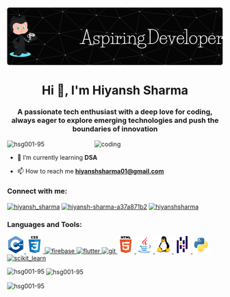 ![logo](https://github.com/hsg001-95/hsg001-95/blob/main/github-header-image.png)



<h1 align="center">Hi 👋, I'm Hiyansh Sharma</h1>
<h3 align="center">A passionate tech enthusiast with a deep love for coding, always eager to explore emerging technologies and push the boundaries of innovation</h3>
<img align="right" alt="coding" width=300 boder-radius=10 src="https://media1.tenor.com/m/IieZUsqoYCwAAAAd/developer.gif">
<p align="left"> <img src="https://komarev.com/ghpvc/?username=hsg001-95&label=Profile%20views&color=0e75b6&style=flat" alt="hsg001-95" /> </p>

- 🌱 I’m currently learning **DSA**

- 📫 How to reach me **hiyanshsharma01@gmail.com**

<h3 align="left">Connect with me:</h3>
<p align="left">
<a href="https://twitter.com/hiyansh_sharma" target="blank"><img align="center" src="https://raw.githubusercontent.com/rahuldkjain/github-profile-readme-generator/master/src/images/icons/Social/twitter.svg" alt="hiyansh_sharma" height="30" width="40" /></a>
<a href="https://linkedin.com/in/hiyansh-sharma-a37a871b2" target="blank"><img align="center" src="https://raw.githubusercontent.com/rahuldkjain/github-profile-readme-generator/master/src/images/icons/Social/linked-in-alt.svg" alt="hiyansh-sharma-a37a871b2" height="30" width="40" /></a>
<a href="https://kaggle.com/hiyanshsharma" target="blank"><img align="center" src="https://raw.githubusercontent.com/rahuldkjain/github-profile-readme-generator/master/src/images/icons/Social/kaggle.svg" alt="hiyanshsharma" height="30" width="40" /></a>
</p>

<h3 align="left">Languages and Tools:</h3>
<p align="left"> <a href="https://www.w3schools.com/cpp/" target="_blank" rel="noreferrer"> <img src="https://raw.githubusercontent.com/devicons/devicon/master/icons/cplusplus/cplusplus-original.svg" alt="cplusplus" width="40" height="40"/> </a> <a href="https://www.w3schools.com/css/" target="_blank" rel="noreferrer"> <img src="https://raw.githubusercontent.com/devicons/devicon/master/icons/css3/css3-original-wordmark.svg" alt="css3" width="40" height="40"/> </a> <a href="https://firebase.google.com/" target="_blank" rel="noreferrer"> <img src="https://www.vectorlogo.zone/logos/firebase/firebase-icon.svg" alt="firebase" width="40" height="40"/> </a> <a href="https://flutter.dev" target="_blank" rel="noreferrer"> <img src="https://www.vectorlogo.zone/logos/flutterio/flutterio-icon.svg" alt="flutter" width="40" height="40"/> </a> <a href="https://git-scm.com/" target="_blank" rel="noreferrer"> <img src="https://www.vectorlogo.zone/logos/git-scm/git-scm-icon.svg" alt="git" width="40" height="40"/> </a> <a href="https://www.w3.org/html/" target="_blank" rel="noreferrer"> <img src="https://raw.githubusercontent.com/devicons/devicon/master/icons/html5/html5-original-wordmark.svg" alt="html5" width="40" height="40"/> </a> <a href="https://www.java.com" target="_blank" rel="noreferrer"> <img src="https://raw.githubusercontent.com/devicons/devicon/master/icons/java/java-original.svg" alt="java" width="40" height="40"/> </a> <a href="https://www.linux.org/" target="_blank" rel="noreferrer"> <img src="https://raw.githubusercontent.com/devicons/devicon/master/icons/linux/linux-original.svg" alt="linux" width="40" height="40"/> </a> <a href="https://pandas.pydata.org/" target="_blank" rel="noreferrer"> <img src="https://raw.githubusercontent.com/devicons/devicon/2ae2a900d2f041da66e950e4d48052658d850630/icons/pandas/pandas-original.svg" alt="pandas" width="40" height="40"/> </a> <a href="https://www.python.org" target="_blank" rel="noreferrer"> <img src="https://raw.githubusercontent.com/devicons/devicon/master/icons/python/python-original.svg" alt="python" width="40" height="40"/> </a> <a href="https://scikit-learn.org/" target="_blank" rel="noreferrer"> <img src="https://upload.wikimedia.org/wikipedia/commons/0/05/Scikit_learn_logo_small.svg" alt="scikit_learn" width="40" height="40"/> </a> </p>

<p><img align="left" src="https://github-readme-stats.vercel.app/api/top-langs?username=hsg001-95&show_icons=true&locale=en&layout=compact" alt="hsg001-95" /></p>

<p>&nbsp;<img align="center" src="https://github-readme-stats.vercel.app/api?username=hsg001-95&show_icons=true&locale=en" alt="hsg001-95" /></p>

<p><img align="center" src="https://github-readme-streak-stats.herokuapp.com/?user=hsg001-95&" alt="hsg001-95" /></p>

